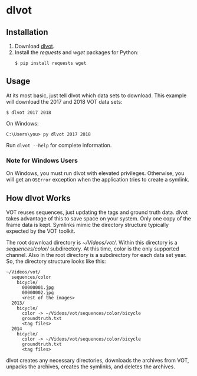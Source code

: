 # dlvot

## Installation

1. Download [dlvot](https://github.com/brobeson/dlvot/blob/master/dlvot).
1. Install the *requests* and *wget* packages for Python:
   ```
   $ pip install requests wget
   ```

## Usage

At its most basic, just tell dlvot which data sets to download. This example
will download the 2017 and 2018 VOT data sets:

```
$ dlvot 2017 2018
```

On Windows:

```
C:\Users\you> py dlvot 2017 2018
```

Run `dlvot --help` for complete information.

### Note for Windows Users

On Windows, you must run dlvot with elevated privileges. Otherwise, you will get
an `OSError` exception when the application tries to create a symlink.

## How dlvot Works

VOT reuses sequences, just updating the tags and ground truth data. dlvot takes
advantage of this to save space on your system. Only one copy of the frame data
is kept. Symlinks mimic the directory structure typically expected by the VOT
toolkit.

The root download directory is *~/Videos/vot/*. Within this directory is a
*sequences/color/* subdirectory. At this time, color is the only supported
channel. Also in the root directory is a subdirectory for each data set year.
So, the directory structure looks like this:

```
~/Videos/vot/
  sequences/color
    bicycle/
      00000001.jpg
      00000002.jpg
      <rest of the images>
  2013/
    bicycle/
      color -> ~/Videos/vot/sequences/color/bicycle
      groundtruth.txt
      <tag files>
  2014
    bicycle/
      color -> ~/Videos/vot/sequences/color/bicycle
      groundtruth.txt
      <tag files>
```

dlvot creates any necessary directories, downloads the archives from VOT,
unpacks the archives, creates the symlinks, and deletes the archives.
